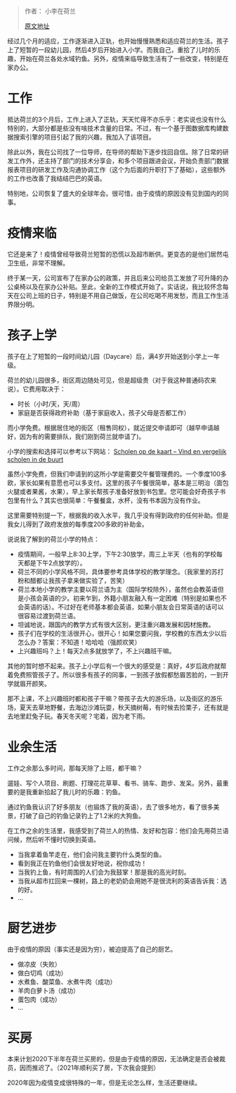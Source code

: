 > 作者： 小李在荷兰
> 
> [原文地址](https://xiaoli.nl/2022/02/26/我的2020，在荷兰生活的第一年/)


经过几个月的适应，工作逐渐进入正轨，也开始慢慢熟悉和适应荷兰的生活。孩子上了短暂的一段幼儿园，然后4岁后开始进入小学。而我自己，重拾了儿时的乐趣，开始在荷兰各处水域钓鱼。另外，疫情来临导致生活有了一些改变，特别是在家办公。

# 工作

抵达荷兰的3个月后，工作上进入了正轨，天天忙得不亦乐乎：老实说也没有什么特别的，大部分都是些没有啥技术含量的日常。不过，有一个基于图数据库构建数据搜索引擎的项目引起了我的兴趣，我加入了该项目。

除此以外，我在公司找了一位导师，在导师的帮助下逐步找回自信。除了日常的研发工作外，还主持了部门的技术分享会，和多个项目跟进会议，开始负责部门数据报表项目的研发工作及沟通协调工作（这个为后面的升职打下了基础），这些额外的工作也改善了我结结巴巴的英语。

特别地，公司恢复了盛大的全球年会。很可惜，由于疫情的原因没有见到国内的同事。

# 疫情来临

它还是来了！疫情曾经导致荷兰短暂的恐慌以及超市断供。更变态的是他们居然屯卫生纸，非常不理解。

终于某一天，公司宣布了在家办公的政策，并且后来公司给员工发放了可升降的办公桌椅以及在家办公补贴。至此，全新的工作模式开始了。实话说，我比较怀念每天在公司上班的日子，特别是不用自己做饭，在公司吃喝不用发愁，而且工作生活界限分明。

# 孩子上学
孩子在上了短暂的一段时间幼儿园（Daycare）后，满4岁开始送到小学上一年级。

荷兰的幼儿园很多，街区周边随处可见，但是超级贵（对于我这种普通码农来说）。它费用取决于：

- 时长（小时/天，天/周）
- 家庭是否获得政府补助（基于家庭收入，孩子父母是否都工作）

而小学免费。根据居住地的街区（租售同权），就近提交申请即可（越早申请越好，因为有的需要排队，我们刚到荷兰就申请了)。

小学的搜索和选择可以参考以下网站：
[Scholen op de kaart – Vind en vergelijk scholen in de buurt](https://scholenopdekaart.nl/)

虽然小学免费，但我们申请到的这所小学是需要交午餐管理费的。一个季度100多欧，家长如果有意愿也可以多支付。这里的孩子午餐很简单，基本是三明治（面包火腿或者果酱，水果），早上家长帮孩子准备好放到书包里。您可能会好奇孩子书包里有什么？其实也很简单：午餐餐盒，水杯，没有书本因为没有作业。

这里需要特别提一下，根据我的收入水平，我几乎没有得到政府的任何补助。但是我女儿得到了政府发放的每季度200多欧的补助金。

说说我了解到的荷兰小学的特点：

- 疫情期间，一般早上8:30上学，下午2:30放学，周三上半天（也有的学校每天都是下午2点放学的）。
- 荷兰不同的小学风格不同，具体要参考具体学校的教学理念。（我家里的苏打粉和醋都让我孩子拿来做实验了，苦笑）
- 荷兰本地小学的教学主要以荷兰语为主（国际学校除外），虽然也会教英语但是小孩会英语的少。初来乍到，外籍小朋友融入有一定困难（特别是如果也不会英语的话）。不过好在老师基本都会英语，如果小朋友会日常英语的话可以很容易过渡到荷兰语。
- 坦诚地说，跟国内的教学方式有很大区别，更注重兴趣发展和因材施教。
- 孩子们在学校的生活很开心，很开心！如果您要问我，学校教的东西太少以后怎么办？答案：不知道！哈哈哈（强颜欢笑）
- 上兴趣班吗？上！每天2点多就放学了，不上兴趣班干嘛。

其他的暂时想不起来。孩子上小学后有一个很大的感受是：真好，4岁后政府就帮着免费照管孩子了。所以很多有孩子的同事，一到孩子放假都愁眉苦脸的，一到开学就眉开颜笑。

那不上课，不上兴趣班时都和孩子干嘛？带孩子去大的游乐场，以及街区的游乐场，夏天去草地野餐，去海边沙滩玩耍，秋天摘树莓，有时候去捡栗子，还有就是去地里赶兔子玩。春天冬天呢？宅着，因为老下雨。

# 业余生活

工作之余那么多时间，那每天除了上班，都干嘛？

遛娃、写个人项目、刷题、打理花花草草、看书、骑车、跑步、发呆。另外，最重要的是我重新拾起了我儿时的乐趣：钓鱼。

通过钓鱼我认识了好多朋友（也锻炼了我的英语），去了很多地方，看了很多美景，打破了自己的钓鱼记录钓上了1.2米的大狗鱼。

在工作之余的生活里，我感受到了荷兰人的热情、友好和包容：他们会先用荷兰语问候，然后听不懂时切换到英语。

- 当我拿着鱼竿走在，他们会问我主要钓什么类型的鱼。
- 看到我正在钓鱼他们会很友好地说，祝你成功！
- 当我钓上鱼，有时周围的人们会为我鼓掌！那是我的高光时刻。
- 当我从超市扛回来一棵树，路上的老奶奶会用她不是很流利的英语告诉我：选的好。
- …


# 厨艺进步
由于疫情的原因（事实还是因为穷），被迫提高了自己的厨艺。

- 做凉皮（失败）
- 做白切鸡（成功）
- 水煮鱼、酸菜鱼、水煮牛肉（成功）
- 羊肉白萝卜汤（成功）
- 蛋包肉（成功）
- …

# 买房

本来计划2020下半年在荷兰买房的，但是由于疫情的原因，无法确定是否会被裁员，因而推迟了。（2021年顺利买了房，下次我会提到）

2020年因为疫情变成很特殊的一年，但是无论怎么样，生活还要继续。
